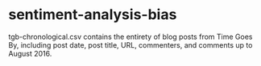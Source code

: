 # sentiment-analysis-bias

tgb-chronological.csv contains the entirety of blog posts from Time Goes By, including post date, post title, URL, commenters, and comments up to August 2016.
